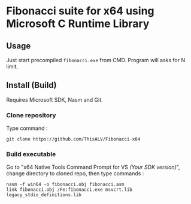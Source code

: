 # Fibonacci suite for x64 using Microsoft C Runtime Library

## Usage

Just start precompiled `fibonacci.exe` from CMD. Program will asks for N limit.

## Install (Build)

Requires Microsoft SDK, Nasm and Git.

### Clone repository

Type command :

```
git clone https://github.com/ThisALV/Fibonacci-x64
```

### Build executable

Go to "x64 Native Tools Command Prompt for VS *(Your SDK version)*", change directory to cloned repo, then type commands :

```
nasm -f win64 -o fibonacci.obj fibonacci.asm
link fibonacci.obj /Fe:fibonacci.exe msvcrt.lib legacy_stdio_definitions.lib
```
